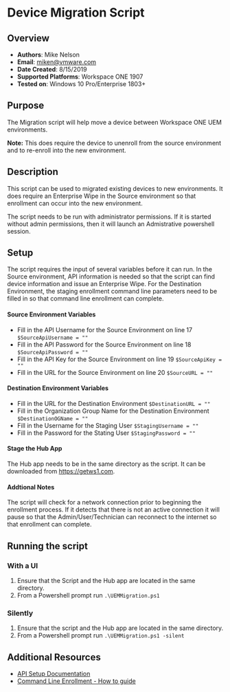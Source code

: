 # Device Migration Script

## Overview
- **Authors**: Mike Nelson
- **Email**: miken@vmware.com
- **Date Created**: 8/15/2019
- **Supported Platforms**: Workspace ONE 1907
- **Tested on**: Windows 10 Pro/Enterprise 1803+

## Purpose
<!-- Summary Start -->
The Migration script will help move a device between Workspace ONE UEM environments. 

**Note:** This does require the device to unenroll from the source environment and to re-enroll into the new environment.
<!-- Summary End -->

## Description 
This script can be used to migrated existing devices to new environments. It does require an Enterprise Wipe in the Source environment so that enrollment can occur into the new environment.

The script needs to be run with administrator permissions. If it is started without admin permissions, then it will launch an Admistrative powershell session.

## Setup
The script requires the input of several variables before it can run. In the Source environment, API information is needed so that the script can find device information and issue an Enterprise Wipe. For the Destination Environment, the staging enrollment command line parameters need to be filled in so that command line enrollment can complete.

#### Source Environment Variables
* Fill in the API Username for the Source Environment on line 17 ```$SourceApiUsername = ""```
* Fill in the API Password for the Source Environment on line 18 ```$SourceApiPassword = ""```
* Fill in the API Key for the Source Environment on line 19 ```$SourceApiKey = ""```
* Fill in the URL for the Source Environment on line 20 ```$SourceURL = ""```


#### Destination Environment Variables

* Fill in the URL for the Destination Environment ```$DestinationURL = ""```
* Fill in the Organization Group Name for the Destination Environment ```$DestinationOGName = ""```
* Fill in the Username for the Staging User ```$StagingUsername = ""```
* Fill in the Password for the Stating User ```$StagingPassword = ""```

#### Stage the Hub App
The Hub app needs to be in the same directory as the script. It can be downloaded from https://getws1.com. 

#### Addtional Notes
The script will check for a network connection prior to beginning the enrollment process. If it detects that there is not an active connection it will pause so that the Admin/User/Technician can reconnect to the internet so that enrollment can complete.

## Running the script 

### With a UI
1. Ensure that the Script and the Hub app are located in the same directory.
1. From a Powershell prompt run ```.\UEMMigration.ps1```

### Silently
1. Ensure that the script and the Hub app are located in the same directory.
1. From a Powershell prompt run ```.\UEMMigration.ps1 -silent```


## Additional Resources
* [API Setup Documentation](https://cn135.awmdm.com/api/help/InitialSetup.html)
* [Command Line Enrollment - How to guide](https://techzone.vmware.com/onboarding-windows-10-using-command-line-enrollment-vmware-workspace-one-operational-tutorial)
